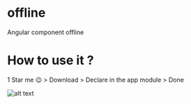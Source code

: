 # offline
Angular component offline

# How to use it ?
1 Star me 😉 > Download > Declare in the app module > Done

![alt text](https://repository-images.githubusercontent.com/310910551/3c152700-2133-11eb-88a2-1710cc4b9377)

